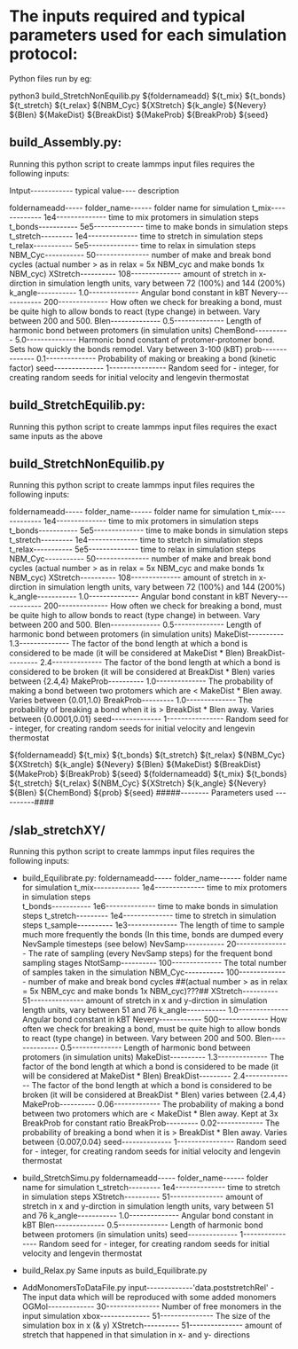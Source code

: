 
# The inputs required and typical parameters used for each simulation protocol:

Python files run by eg:

python3 build_StretchNonEquilib.py ${foldernameadd} ${t_mix} ${t_bonds} ${t_stretch} ${t_relax} ${NBM_Cyc} ${XStretch} ${k_angle} ${Nevery} ${Blen} ${MakeDist} ${BreakDist} ${MakeProb} ${BreakProb} ${seed}


## build_Assembly.py:

Running this python script to create lammps input files requires the following inputs:

Intput------------ typical value---- description

foldernameadd----- folder_name------ folder name for simulation 
t_mix------------- 1e4-------------- time to mix protomers in simulation steps 
t_bonds----------- 5e5-------------- time to make bonds in simulation steps 
t_stretch--------- 1e4-------------- time to stretch in simulation steps 
t_relax----------- 5e5-------------- time to relax in simulation steps 
NBM_Cyc----------- 50--------------- number of make and break bond cycles (actual number > as in relax = 5x NBM_cyc and make bonds 1x NBM_cyc)
XStretch---------- 108-------------- amount of stretch in x-dirction in simulation length units, vary between 72 (100%) and 144 (200%)
k_angle----------- 1.0-------------- Angular bond constant in kBT
Nevery------------ 200-------------- How often we check for breaking a bond, must be quite high to allow bonds to react (type change) in between. Vary between 200 and 500.
Blen-------------- 0.5-------------- Length of harmonic bond between protomers (in simulation units)
ChemBond---------- 5.0-------------- Harmonic bond constant of protomer-protomer bond. Sets how quickly the bonds remodel. Vary between 3-100 (kBT)
prob-------------- 0.1-------------- Probability of making or breaking a bond (kinetic factor)
seed-------------- 1---------------- Random seed for - integer, for creating random seeds for initial velocity and lengevin thermostat

## build_StretchEquilib.py:

Running this python script to create lammps input files requires the exact same inputs as the above


## build_StretchNonEquilib.py

Running this python script to create lammps input files requires the following inputs:

foldernameadd----- folder_name------ folder name for simulation 
t_mix------------- 1e4-------------- time to mix protomers in simulation steps 
t_bonds----------- 5e5-------------- time to make bonds in simulation steps 
t_stretch--------- 1e4-------------- time to stretch in simulation steps 
t_relax----------- 5e5-------------- time to relax in simulation steps 
NBM_Cyc----------- 50--------------- number of make and break bond cycles (actual number > as in relax = 5x NBM_cyc and make bonds 1x NBM_cyc)
XStretch---------- 108-------------- amount of stretch in x-dirction in simulation length units, vary between 72 (100%) and 144 (200%)
k_angle----------- 1.0-------------- Angular bond constant in kBT
Nevery------------ 200-------------- How often we check for breaking a bond, must be quite high to allow bonds to react (type change) in between. Vary between 200 and 500.
Blen-------------- 0.5-------------- Length of harmonic bond between protomers (in simulation units)
MakeDist---------- 1.3-------------- The factor of the bond length at which a bond is considered to be made (it will be considered at MakeDist * Blen)
BreakDist--------- 2.4-------------- The factor of the bond length at which a bond is considered to be broken (it will be considered at BreakDist * Blen) varies between {2.4,4}
MakeProb---------- 1.0-------------- The probability of making a bond between two protomers which are < MakeDist * Blen away. Varies between {0.01,1.0}
BreakProb--------- 1.0-------------- The probability of breaking a bond when it is > BreakDist * Blen away. Varies between {0.0001,0.01}
seed-------------- 1---------------- Random seed for - integer, for creating random seeds for initial velocity and lengevin thermostat

 ${foldernameadd} ${t_mix} ${t_bonds} ${t_stretch} ${t_relax} ${NBM_Cyc} ${XStretch} ${k_angle} ${Nevery} ${Blen} ${MakeDist} ${BreakDist} ${MakeProb} ${BreakProb} ${seed}
 ${foldernameadd} ${t_mix} ${t_bonds} ${t_stretch} ${t_relax} ${NBM_Cyc} ${XStretch} ${k_angle} ${Nevery} ${Blen} ${ChemBond} ${prob} ${seed}
#####-------- Parameters used ----------####

## /slab_stretchXY/


Running this python script to create lammps input files requires the following inputs:


 - build_Equilibrate.py:
 foldernameadd----- folder_name------ folder name for simulation 
 t_mix------------- 1e4-------------- time to mix protomers in simulation steps  
 t_bonds----------- 1e6-------------- time to make bonds in simulation steps 
 t_stretch--------- 1e4-------------- time to stretch in simulation steps 
 t_sample---------- 1e3-------------- The length of time to sample much more frequently the bonds (In this time, bonds are dumped every NevSample timesteps (see below)
 NevSamp----------- 20--------------- The rate of sampling (every NevSamp steps) for the frequent bond sampling stages
 NtotSamp---------- 100-------------- The total number of samples taken in the simulation
 NBM_Cyc----------- 100-------------- number of make and break bond cycles ##(actual number > as in relax = 5x NBM_cyc and make bonds 1x NBM_cyc)???##
 XStretch---------- 51--------------- amount of stretch in x and y-dirction in simulation length units, vary between 51 and 76
 k_angle----------- 1.0-------------- Angular bond constant in kBT
 Nevery------------ 500-------------- How often we check for breaking a bond, must be quite high to allow bonds to react (type change) in between. Vary between 200 and 500.
 Blen-------------- 0.5-------------- Length of harmonic bond between protomers (in simulation units)
 MakeDist---------- 1.3-------------- The factor of the bond length at which a bond is considered to be made (it will be considered at MakeDist * Blen)
 BreakDist--------- 2.4-------------- The factor of the bond length at which a bond is considered to be broken (it will be considered at BreakDist * Blen) varies between {2.4,4}
 MakeProb---------- 0.06------------- The probability of making a bond between two protomers which are < MakeDist * Blen away. Kept at 3x BreakProb for constant ratio
 BreakProb--------- 0.02------------- The probability of breaking a bond when it is > BreakDist * Blen away. Varies between {0.007,0.04}
 seed-------------- 1---------------- Random seed for - integer, for creating random seeds for initial velocity and lengevin thermostat

 - build_StretchSimu.py
 foldernameadd----- folder_name------ folder name for simulation 
 t_stretch--------- 1e4-------------- time to stretch in simulation steps 
 XStretch---------- 51--------------- amount of stretch in x and y-dirction in simulation length units, vary between 51 and 76
 k_angle----------- 1.0-------------- Angular bond constant in kBT
 Blen-------------- 0.5-------------- Length of harmonic bond between protomers (in simulation units)
 seed-------------- 1---------------- Random seed for - integer, for creating random seeds for initial velocity and lengevin thermostat
 
 - build_Relax.py
 Same inputs as build_Equilibrate.py
 
 - AddMonomersToDataFile.py
 input-------------'data.poststretchRel' - The input data which will be reproduced with some added monomers
 OGMol------------- 30--------------- Number of free monomers in the input simulation
 xbox-------------- 51--------------- The size of the simulation box in x (& y)
 XStretch---------- 51--------------- amount of stretch that happened in that simulation in x- and y- directions
